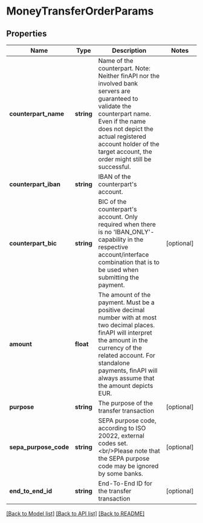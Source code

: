 # MoneyTransferOrderParams

## Properties
Name | Type | Description | Notes
------------ | ------------- | ------------- | -------------
**counterpart_name** | **string** | Name of the counterpart. Note: Neither finAPI nor the involved bank servers are guaranteed to validate the counterpart name. Even if the name does not depict the actual registered account holder of the target account, the order might still be successful. | 
**counterpart_iban** | **string** | IBAN of the counterpart&#39;s account. | 
**counterpart_bic** | **string** | BIC of the counterpart&#39;s account. Only required when there is no &#39;IBAN_ONLY&#39;-capability in the respective account/interface combination that is to be used when submitting the payment. | [optional] 
**amount** | **float** | The amount of the payment. Must be a positive decimal number with at most two decimal places. finAPI will interpret the amount in the currency of the related account. For standalone payments, finAPI will always assume that the amount depicts EUR. | 
**purpose** | **string** | The purpose of the transfer transaction | [optional] 
**sepa_purpose_code** | **string** | SEPA purpose code, according to ISO 20022, external codes set.&lt;br/&gt;Please note that the SEPA purpose code may be ignored by some banks. | [optional] 
**end_to_end_id** | **string** | End-To-End ID for the transfer transaction | [optional] 

[[Back to Model list]](../README.md#documentation-for-models) [[Back to API list]](../README.md#documentation-for-api-endpoints) [[Back to README]](../README.md)


